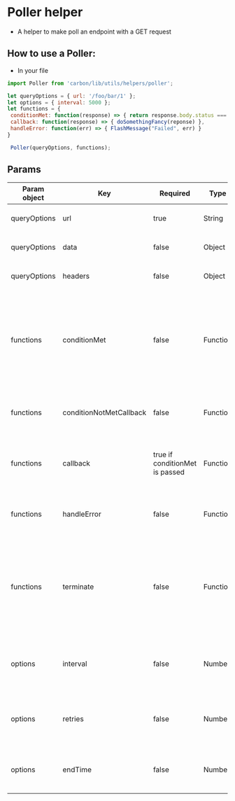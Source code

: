 # Poller helper

* A helper to make poll an endpoint with a GET request

## How to use a Poller:

* In your file

```javascript
import Poller from 'carbon/lib/utils/helpers/poller';

let queryOptions = { url: '/foo/bar/1' };
let options = { interval: 5000 };
let functions = {
 conditionMet: function(response) => { return response.body.status === 'complete' },
 callback: function(response) => { doSomethingFancy(reponse) },
 handleError: function(err) => { FlashMessage("Failed", err) }
}

 Poller(queryOptions, functions);
```

## Params

| Param object |  Key            | Required                       | Type     | Default      | Description              |
| ------------ | --------------- |------------------------------- | -------- | ------------ | -------------            |
| queryOptions | url             | true                           | String   |              | the url for the the GET request     |
| queryOptions | data            | false                          | Object   |              | data to pass with the request        |
| queryOptions | headers         | false                          | Object   |              | header to pass with the request  |
| functions    | conditionMet    | false                          | Function | return false | Use this to test a desired condition in the response and return a boolean. If the condition is true, the callback will be executed. |
| functions    | conditionNotMetCallback | false                          | Function | return false | Called when condition is not met and poller will try again |
| functions    | callback        | true if conditionMet is passed | Function |  null        | callback function to call when the conditionMet returns true   |
| functions    | handleError     | false                          | Function |  null        | callback function that takes an error and handles it |
| functions    | terminate       | false                          | Function | return false | Use this to test a desired condition in the response and return a boolean. If the condition is true, the polling will end. |
| options      | interval        | false                          | Number   | 3000         | interval after which the request is re-submitted, in milliseconds |
| options      | retries         | false                          | Number   | Infinity     | number of times to re-submit the request before giving up |
| options      | endTime         | false                          | Number   | Infinity     | time period after which to end the polling in milliseconds |
